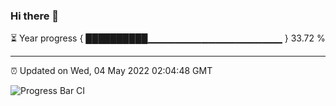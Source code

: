 ### Hi there 👋

⏳ Year progress { ██████████▁▁▁▁▁▁▁▁▁▁▁▁▁▁▁▁▁▁▁▁ } 33.72 %

---

⏰ Updated on Wed, 04 May 2022 02:04:48 GMT

![Progress Bar CI](https://github.com/ZhaoGui/ZhaoGui/workflows/Progress%20Bar%20CI/badge.svg)
